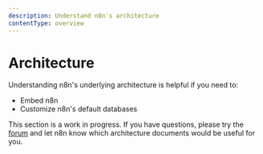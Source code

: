 ```yaml
---
description: Understand n8n's architecture
contentType: overview
---
```


# Architecture

Understanding n8n's underlying architecture is helpful if you need to:

* Embed n8n
* Customize n8n's default databases

This section is a work in progress. If you have questions, please try the [forum](https://community.n8n.io/) and let n8n know which architecture documents would be useful for you.
